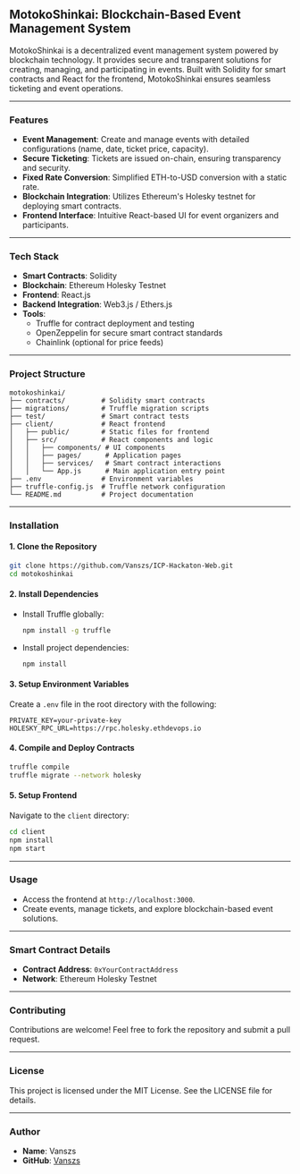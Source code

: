 
## MotokoShinkai: Blockchain-Based Event Management System

MotokoShinkai is a decentralized event management system powered by blockchain technology. It provides secure and transparent solutions for creating, managing, and participating in events. Built with Solidity for smart contracts and React for the frontend, MotokoShinkai ensures seamless ticketing and event operations.

---

### **Features**
- **Event Management**: Create and manage events with detailed configurations (name, date, ticket price, capacity).
- **Secure Ticketing**: Tickets are issued on-chain, ensuring transparency and security.
- **Fixed Rate Conversion**: Simplified ETH-to-USD conversion with a static rate.
- **Blockchain Integration**: Utilizes Ethereum's Holesky testnet for deploying smart contracts.
- **Frontend Interface**: Intuitive React-based UI for event organizers and participants.

---

### **Tech Stack**
- **Smart Contracts**: Solidity
- **Blockchain**: Ethereum Holesky Testnet
- **Frontend**: React.js
- **Backend Integration**: Web3.js / Ethers.js
- **Tools**:
  - Truffle for contract deployment and testing
  - OpenZeppelin for secure smart contract standards
  - Chainlink (optional for price feeds)

---

### **Project Structure**
```
motokoshinkai/
├── contracts/         # Solidity smart contracts
├── migrations/        # Truffle migration scripts
├── test/              # Smart contract tests
├── client/            # React frontend
│   ├── public/        # Static files for frontend
│   ├── src/           # React components and logic
│   │   ├── components/ # UI components
│   │   ├── pages/      # Application pages
│   │   ├── services/   # Smart contract interactions
│   │   └── App.js      # Main application entry point
├── .env               # Environment variables
├── truffle-config.js  # Truffle network configuration
└── README.md          # Project documentation
```

---

### **Installation**

#### **1. Clone the Repository**
```bash
git clone https://github.com/Vanszs/ICP-Hackaton-Web.git
cd motokoshinkai
```

#### **2. Install Dependencies**
- Install Truffle globally:
  ```bash
  npm install -g truffle
  ```
- Install project dependencies:
  ```bash
  npm install
  ```

#### **3. Setup Environment Variables**
Create a `.env` file in the root directory with the following:
```plaintext
PRIVATE_KEY=your-private-key
HOLESKY_RPC_URL=https://rpc.holesky.ethdevops.io
```

#### **4. Compile and Deploy Contracts**
```bash
truffle compile
truffle migrate --network holesky
```

#### **5. Setup Frontend**
Navigate to the `client` directory:
```bash
cd client
npm install
npm start
```

---

### **Usage**
- Access the frontend at `http://localhost:3000`.
- Create events, manage tickets, and explore blockchain-based event solutions.

---

### **Smart Contract Details**
- **Contract Address**: `0xYourContractAddress`
- **Network**: Ethereum Holesky Testnet

---

### **Contributing**
Contributions are welcome! Feel free to fork the repository and submit a pull request.

---

### **License**
This project is licensed under the MIT License. See the LICENSE file for details.

---

### **Author**
- **Name**: Vanszs
- **GitHub**: [Vanszs](https://github.com/Vanszs)
